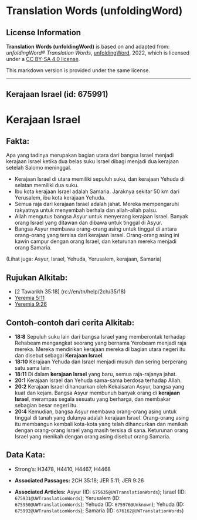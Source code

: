 # Translation Words (unfoldingWord)

## License Information

**Translation Words (unfoldingWord)** is based on and adapted from: _unfoldingWord® Translation Words_, [unfoldingWord](https://unfoldingword.org/utw), 2022, which is licensed under a [CC BY-SA 4.0 license](https://creativecommons.org/licenses/by-sa/4.0/legalcode.en).

This markdown version is provided under the same license.



--------------------------------

## Kerajaan Israel (id: 675991)

Kerajaan Israel
===============

Fakta:
------

Apa yang tadinya merupakan bagian utara dari bangsa Israel menjadi kerajaan Israel ketika dua belas suku Israel dibagi menjadi dua kerajaan setelah Salomo meninggal.

* Kerajaan Israel di utara memiliki sepuluh suku, dan kerajaan Yehuda di selatan memiliki dua suku.
* Ibu kota kerajaan Israel adalah Samaria. Jaraknya sekitar 50 km dari Yerusalem, ibu kota kerajaan Yehuda.
* Semua raja dari kerajaan Israel adalah jahat. Mereka mempengaruhi rakyatnya untuk menyembah berhala dan allah\-allah palsu.
* Allah mengutus bangsa Asyur untuk menyerang kerajaan Israel. Banyak orang Israel yang ditawan dan dibawa untuk tinggal di Asyur.
* Bangsa Asyur membawa orang\-orang asing untuk tinggal di antara orang\-orang yang tersisa dari kerajaan Israel. Orang\-orang asing ini kawin campur dengan orang Israel, dan keturunan mereka menjadi orang Samaria.

(Lihat juga: Asyur, Israel, Yehuda, Yerusalem, kerajaan, Samaria)

Rujukan Alkitab:
----------------

* \[2 Tawarikh 35:18] (rc://en/tn/help/2ch/35/18\)
* [Yeremia 5:11](https://ref.ly/Jer5:11)
* [Yeremia 9:26](https://ref.ly/Jer9:26)

Contoh\-contoh dari cerita Alkitab:
-----------------------------------

* **18:8** Sepuluh suku lain dari bangsa Israel yang memberontak terhadap Rehabeam mengangkat seorang yang bernama Yerobeam menjadi raja mereka. Mereka mendirikan kerajaan mereka di bagian utara negeri itu dan disebut sebagai **Kerajaan Israel**.
* **18:10** Kerajaan Yehuda dan Israel menjadi musuh dan sering berperang satu sama lain.
* **18:11** Di dalam **kerajaan Israel** yang baru, semua raja\-rajanya jahat.
* **20:1** Kerajaan Israel dan Yehuda sama\-sama berdosa terhadap Allah.
* **20:2** Kerajaan Israel dihancurkan oleh Kekaisaran Asyur, bangsa yang kuat dan kejam. Bangsa Asyur membunuh banyak orang di **kerajaan Israel**, merampas segala sesuatu yang berharga, dan membakar sebagian besar negeri itu.
* **20:4** Kemudian, bangsa Asyur membawa orang\-orang asing untuk tinggal di tanah yang dulunya adalah kerajaan Israel. Orang\-orang asing itu membangun kembali kota\-kota yang telah dihancurkan dan menikah dengan orang\-orang Israel yang masih tersisa di sana. Keturunan orang Israel yang menikah dengan orang asing disebut orang Samaria.

Data Kata:
----------

* Strong’s: H3478, H4410, H4467, H4468

* **Associated Passages:** 2CH 35:18; JER 5:11; JER 9:26
* **Associated Articles:** Asyur (ID: `675635@UWTranslationWords`); Israel (ID: `675931@UWTranslationWords`); Yerusalem (ID: `675950@UWTranslationWords`); Yehuda (ID: `675976@Unknown`); Yehuda (ID: `675992@UWTranslationWords`); Samaria (ID: `676162@UWTranslationWords`)

